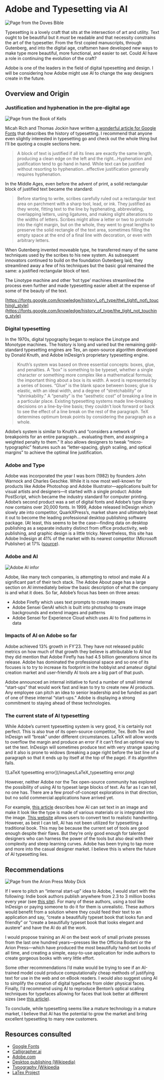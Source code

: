 # Adobe and Typesetting via AI

![Page from the Doves Bible](/images/Doves_Press_Bible.jpg)

Typesetting is a lovely craft that sits at the intersection of art and utility. Text ought to be beautiful but it _must_ be readable and that necessity constrains the art of the typesetter. From the first copied manuscripts, through Gutenberg, and into the digital age, craftsmen have developed new ways to make type more beautiful, more functional, and easier to set. Could AI have a role in continuing the evolution of the craft? 

Adobe is one of the leaders in the field of digital typesetting and design. I will be considering how Adobe might use AI to change the way designers create in the future. 

## Overview and Origin

### Justification and hyphenation in the pre-digital age

![Page from the Book of Kells](/images/blog-book-of-kells.png)

Micah Rich and Thomas Jockin have written [a wonderful article for Google Fonts](https://fonts.google.com/knowledge/history_of_type/justification_hyphenation) that describes the history of typesetting. I recommend that anyone even slightly interested in typesetting go and check out the whole thing but I’ll be quoting a couple sections here. 

> A block of text is justified if all its lines are exactly the same length, producing a clean edge on the left and the right...Hyphenation and justification tend to go hand in hand. While text can be justified without resorting to hyphenation...effective justification generally requires hyphenation.

In the Middle Ages, even before the advent of print, a solid rectangular block of justified text became the standard:

> Before starting to write, scribes carefully ruled out a rectangular text area on parchment with a sharp tool, lead, or ink. They justified as they wrote, fitting text to the line by hyphenating, abbreviating, overlapping letters, using ligatures, and making slight alterations to the widths of letters. Scribes might allow a letter or two to protrude into the right margin, but on the whole, they went to great lengths to preserve the solid rectangle of the text area, sometimes filling the empty space at the end of a final line with decoration, or even with arbitrary letters. 

When Gutenberg invented moveable type, he transferred many of the same techniques used by the scribes to his new system. As subsequent innovators continued to build on the foundation Gutenberg laid, they streamlined away a few of his techniques but the basic goal remained the same: a justified rectangular block of text.

The Linotype machine and other ‘hot type’ machines streamlined the process even further and made typesetting easier albeit at the expense of some of the beauty of the text. 

[https://fonts.google.com/knowledge/history\_of\_type/the\_tight\_not\_touching\_style](https://fonts.google.com/knowledge/history_of_type/the_tight_not_touching_style)

### Digital typesetting

In the 1970s, digital typography began to replace the Linotype and Monotype machines. The history is long and varied but the remaining gold-standard typesetting engines are Tex, an open-source algorithm developed by Donald Knuth, and Adobe InDesign’s proprietary typesetting engine. 

> Knuth’s system was based on three essential concepts: boxes, glue, and penalties. A “box” is something to be typeset, whether a single character or something more complex like a mathematical formula; the important thing about a box is its width. A word is represented by a series of boxes. “Glue” is the blank space between boxes; glue is elastic, with an ideal width, and a degree of “stretchability” or “shrinkability.” A “penalty” is the “aesthetic cost” of breaking a line in a particular place. Existing typesetting systems made line-breaking decisions on a line-by-line basis; they couldn't look forward or back to see the effect of a line break on the rest of the paragraph. TeX determines optimum break points by considering the paragraph as a whole.

Adobe’s system is similar to Knuth’s and “considers a network of breakpoints for an entire paragraph... evaluating them, and assigning a weighted penalty to them.” It also allows designers to tweak “micro-typographic” features such as “letter-spacing, glyph scaling, and optical margins” to achieve the optimal line justification.  

### Adobe and Type

Adobe was incorporated the year I was born (1982) by founders John Warnock and Charles Geschke. While it is now most well-known for products like Adobe Photoshop and Adobe Illustrator—applications built for visual artists and designers—it started with a single product: Adobe PostScript, which became the industry standard for computer printing. Adobe’s second product was a set of digital fonts and Adobe’s type library now contains over 20,000 fonts. In 1999, Adobe released InDesign which slowly ate into competitor, QuarkXPress’s, market share and ultimately beat it out to become the leading professional desktop publishing software package. (At least, this seems to be the case—finding data on desktop publishing as a separate industry distinct from office productivity, web publishing, and graphic design is a little tricky. Nevertheless, this site has Adobe Indesign at 41% of the market with its nearest competitor (Microsoft Publisher) at 17% ([source](https://enlyft.com/tech/desktop-publishing)).

### Adobe and AI

![Adobe AI infor](/images/adobe_ai.png)

Adobe, like many tech companies, is attempting to retool and make AI a significant part of their tech stack. The Adobe About page has a large section on AI immediately below the basic description of what the company is and what it does. So far, Adobe’s focus has been on three areas: 

- Adobe Firefly which uses text prompts to create images
- Adobe Sensei GenAI which is built into photoshop to create image backgrounds and extend images and patterns
- Adobe Sensei for Experience Cloud which uses AI to find patterns in data

### Impacts of AI on Adobe so far

Adobe achieved 13% growth in FY’23. They have not released public metrics on how much of that growth they believe is attributable to AI but they did mention that Adobe Firefly has had 4.5 billion generations since its release. Adobe has dominated the professional space and so one of its focuses is to try to increase its footprint in the hobbyist and amateur digital creation market and user-friendly AI tools are a big part of that push. 

Adobe announced an internal initiative to fund a number of small internal “start-ups” that would work fast and lean to try to create new AI products. Any employee can pitch an idea to senior leadership and be funded as part of one of these internal “start-ups.” Adobe is displaying a strong commitment to staying ahead of these technologies. 

### The current state of AI typesetting

While Adobe’s current typesetting system is very good, it is certainly not perfect. This is also true of its open-source competitor, Tex. Both Tex and InDesign will “break” under different circumstances. LaTeX will allow words to overflow the margin and produce an error if it can’t find an optimal way to set the text. InDesign will sometimes produce text with very strange spacing and it also is prone to widows (breaking a page right before the last line of a paragraph so that it ends up by itself at the top of the page). if its algorithm fails.

![LaTeX typesetting error](/images/LaTeX_typesetting error.png) 

However, neither Adobe nor the Tex open-source community has explored the possibility of using AI to typeset large blocks of text. As far as I can tell, no one has. There are a few proof-of-concept explorations in that direction, but no solid commercial applications have arrived yet. 

For example, [this article](https://www.fastcompany.com/90892069/best-ai-tools-creativity) describes how AI can set text in an image and make it look like the type is made of various materials or is integrated into the image. [This website](https://www.calligrapher.ai) allows users to convert text to realistic handwriting. However, as best I can tell, AI has not been utilized for typesetting a traditional book. This may be because the current set of tools are good enough despite their flaws. But they’re only good enough for talented designers who can harness the power of the tools but also deal with their complexity and steep learning curves. Adobe has been trying to tap more and more into the casual designer market. I believe this is where the future of AI typesetting lies. 

## Recommendations

![Page from the Arion Press Moby Dick](/images/arion_press_moby_dick.jpg)

If I were to pitch an “internal start-up” idea to Adobe, I would start with the following: Indie book authors publish anywhere from 2.3 to 3 million books every year (see [this site](https://ideas.bkconnection.com/10-awful-truths-about-publishing)). For many of these authors, using a tool like InDesign or paying someone to do it for them is unrealistic. These authors would benefit from a solution where they could feed their text to an application and say, “create a beautifully typeset book that looks fun and friendly” or “create a beautifully typeset book that looks elegant and austere” and have the AI do all the work. 

I would propose training an AI on the best work of small private presses from the last one hundred years—presses like the Officina Bodoni or the Arion Press—which have produced the most beautifully hand-set books of all time, and creating a simple, easy-to-use application for indie authors to create gorgeous books with very little effort. 

Some other recommendations I’d make would be trying to see if an AI-trained model could produce computationally cheap methods of justifying text for use in the web and on eBook readers. I would also suggest using AI to simplify the creation of digital typefaces from older physical faces. Finally, I’d recommend using AI to reproduce Benton’s optical scaling techniques for typefaces allowing for faces that look better at different sizes (see [this article](https://fonts.google.com/knowledge/history_of_type/the_tight_not_touching_style)).

To conclude, while typesetting seems like a mature technology in a mature market, I believe that AI has the potential to grow the market and bring excellent typesetting to many new customers. 

## Resources consulted

- [Google Fonts](https://fonts.google.com/knowledge/history_of_type/justification_hyphenation)
- [Calligrapher.ai](https://www.calligrapher.ai/)
- [Adobe.com](https://www.adobe.com)
- [Desktop publishing (Wikipedia)](https://en.wikipedia.org/wiki/Desktop_publishing)
- [Typography (Wikipedia](https://en.wikipedia.org/wiki/Typography)
- [LaTex Project](https://www.latex-project.org/about/)
